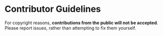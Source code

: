 # Contributor Guidelines

For copyright reasons, **contributions from the public will not be accepted**. Please report issues, rather than attempting to fix them yourself.
